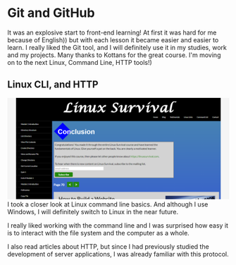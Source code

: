 # Git and GitHub
  It was an explosive start to front-end learning! At first it was hard for me because of English)) but with each lesson it became easier and easier to learn. I really liked the Git tool, and I will definitely use it in my studies, work and my projects. Many thanks to Kottans for the great course. I'm moving on to the next Linux, Command Line, HTTP tools!)

## Linux CLI, and HTTP
![task_linux_cli](https://github.com/webdevtoday/kottans-frontend/blob/master/task_linux_cli/screenshot-linuxsurvival.com-2020.09.06-20_24_16.png)
  I took a closer look at Linux command line basics. And although I use Windows, I will definitely switch to Linux in the near future.

  I really liked working with the command line and I was surprised how easy it is to interact with the file system and the computer as a whole.

  I also read articles about HTTP, but since I had previously studied the development of server applications, I was already familiar with this protocol.
